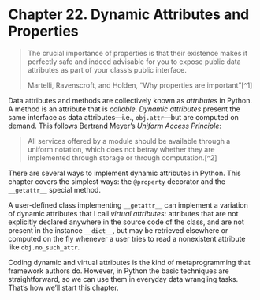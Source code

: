 # Chapter 22. Dynamic Attributes and Properties

> The crucial importance of properties is that their existence makes it perfectly safe and indeed advisable for you to expose public data attributes as part of your class’s public interface.
> 
> Martelli, Ravenscroft, and Holden, “Why properties are important”[^1]

Data attributes and methods are collectively known as _attributes_ in Python. A method is an attribute that is _callable_. _Dynamic attributes_ present the same interface as data attributes—i.e., `obj.attr`—but are computed on demand. This follows Bertrand Meyer’s _Uniform Access Principle_:

> All services offered by a module should be available through a uniform notation, which does not betray whether they are implemented through storage or through computation.[^2]

There are several ways to implement dynamic attributes in Python. This chapter covers the simplest ways: the `@property` decorator and the `__getattr__` special method.

A user-defined class implementing `__getattr__` can implement a variation of dynamic attributes that I call _virtual attributes_: attributes that are not explicitly declared anywhere in the source code of the class, and are not present in the instance `__dict__`, but may be retrieved elsewhere or computed on the fly whenever a user tries to read a nonexistent attribute like `obj.no_such_attr`.

Coding dynamic and virtual attributes is the kind of metaprogramming that framework authors do. However, in Python the basic techniques are straightforward, so we can use them in everyday data wrangling tasks. That’s how we’ll start this chapter.